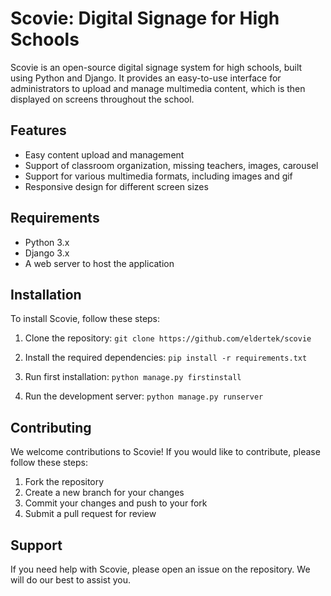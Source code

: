 # Scovie: Digital Signage for High Schools

Scovie is an open-source digital signage system for high schools, built using Python and Django. It provides an easy-to-use interface for administrators to upload and manage multimedia content, which is then displayed on screens throughout the school.

## Features

- Easy content upload and management
- Support of classroom organization, missing teachers, images, carousel
- Support for various multimedia formats, including images and gif
- Responsive design for different screen sizes

## Requirements

- Python 3.x
- Django 3.x
- A web server to host the application

## Installation

To install Scovie, follow these steps:

1. Clone the repository:
`git clone https://github.com/eldertek/scovie`

2. Install the required dependencies:
`pip install -r requirements.txt`

3. Run first installation:
`python manage.py firstinstall`

4. Run the development server:
`python manage.py runserver`

## Contributing

We welcome contributions to Scovie! If you would like to contribute, please follow these steps:

1. Fork the repository
2. Create a new branch for your changes
3. Commit your changes and push to your fork
4. Submit a pull request for review

## Support

If you need help with Scovie, please open an issue on the repository. We will do our best to assist you.